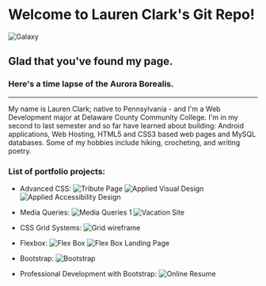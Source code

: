 # Welcome to Lauren Clark's Git Repo!
 
![Galaxy](https://media.giphy.com/media/35NGT2lm6mfHlNAkMu/giphy.gif)


## Glad that you've found my page. 
### Here's a time lapse of the Aurora Borealis. 

---  

My name is Lauren Clark; native to Pennsylvania - and I'm a Web Development major at Delaware County Community College. I'm in my second to last semester and so far have learned about building: Android applications, Web Hosting, HTML5 and CSS3 based web pages and MySQL databases. Some of my hobbies include hiking, crocheting, and writing poetry.


### List of portfolio projects:

* Advanced CSS: 
![Tribute Page](https://lauren-clark.github.io/Robert-Plant-Tribute/)
![Applied Visual Design](https://lauren-clark.github.io/Applied-Visual-Design/)
![Applied Accessibility Design](https://lauren-clark.github.io/Accessibility-Assignment/revised/index.html/)

* Media Queries:
![Media Queries 1](https://lauren-clark.github.io/Media-Query/)
![Vacation Site](https://lauren-clark.github.io/Vacation-Website/)

* CSS Grid Systems:
![Grid wireframe](https://lauren-clark.github.io/PortfolioPageWireframe/)


* Flexbox:
![Flex Box](https://lauren-clark.github.io/FlexBox/)
![Flex Box Landing Page](https://lauren-clark.github.io/FlexBoxLandingPage/)

* Bootstrap:
![Bootstrap](https://lauren-clark.github.io/Bootstrap/)

* Professional Development with Bootstrap:
![Online Resume](https://lauren-clark.github.io/OnlineResume/)

